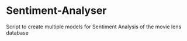 # Sentiment-Analyser
Script to create multiple models for Sentiment Analysis of the movie lens database 

